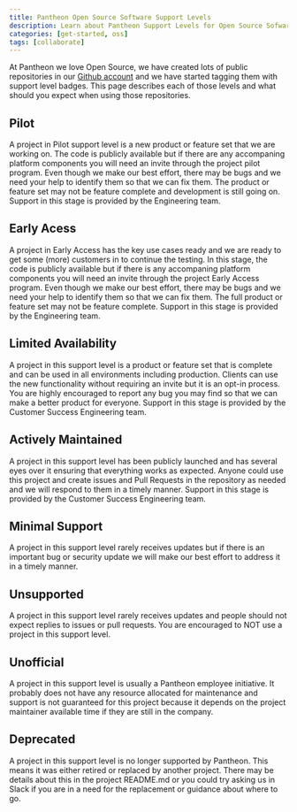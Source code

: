 ```yaml
---
title: Pantheon Open Source Software Support Levels
description: Learn about Pantheon Support Levels for Open Source Sofware
categories: [get-started, oss]
tags: [collaborate]
---
```


At Pantheon we love Open Source, we have created lots of public repositories in our [Github account](https://github.com/orgs/pantheon-systems/repositories) and we have started tagging them with support level badges. This page describes each of those levels and what should you expect when using those repositories.

## Pilot

A project in Pilot support level is a new product or feature set that we are working on. The code is publicly available but if there are any accompaning platform components you will need an invite through the project pilot program. Even though we make our best effort, there may be bugs and we need your help to identify them so that we can fix them. The product or feature set may not be feature complete and development is still going on. Support in this stage is provided by the Engineering team.

## Early Acess

A project in Early Access has the key use cases ready and we are ready to get some (more) customers in to continue the testing. In this stage, the code is publicly available but if there is any accompaning platform components you will need an invite through the project Early Access program. Even though we make our best effort, there may be bugs and we need your help to identify them so that we can fix them. The full product or feature set may not be feature complete. Support in this stage is provided by the Engineering team.

## Limited Availability

A project in this support level is a product or feature set that is complete and can be used in all environments including production. Clients can use the new functionality without requiring an invite but it is an opt-in process. You are highly encouraged to report any bug you may find so that we can make a better product for everyone. Support in this stage is provided by the Customer Success Engineering team.

## Actively Maintained

A project in this support level has been publicly launched and has several eyes over it ensuring that everything works as expected. Anyone could use this project and create issues and Pull Requests in the repository as needed and we will respond to them in a timely manner. Support in this stage is provided by the Customer Success Engineering team.

## Minimal Support

A project in this support level rarely receives updates but if there is an important bug or security update we will make our best effort to address it in a timely manner.

## Unsupported

A project in this support level rarely receives updates and people should not expect replies to issues or pull requests. You are encouraged to NOT use a project in this support level.

## Unofficial

A project in this support level is usually a Pantheon employee initiative. It probably does not have any resource allocated for maintenance and support is not guaranteed for this project because it depends on the project maintainer available time if they are still in the company.

## Deprecated

A project in this support level is no longer supported by Pantheon. This means it was either retired or replaced by another project. There may be details about this in the project README.md or you could try asking us in Slack if you are in a need for the replacement or guidance about where to go.
